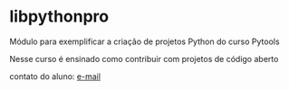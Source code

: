 # libpythonpro
Módulo para exemplificar a criação de projetos Python do curso Pytools

Nesse curso é ensinado como contribuir com projetos de código aberto

contato do aluno: [e-mail](mailto:wn.nt3w@gmail.com)